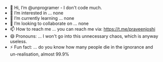 - 👋 Hi, I’m @unprogramer - I don't code much.
- 👀 I’m interested in ... none
- 🌱 I’m currently learning ... none
- 💞️ I’m looking to collaborate on ... none
- 📫 How to reach me ... you can reach me via: https://t.me/praveenjoshi
- 😄 Pronouns: ... I won't go into this unnecessary chaos, which is anyway useless.
- ⚡ Fun fact: ... do you know how many people die in the ignorance and un-realisation, almost 99.9%

<!---
unprogramer/unprogramer is a ✨ special ✨ repository because its `README.md` (this file) appears on your GitHub profile.
You can click the Preview link to take a look at your changes.
--->
